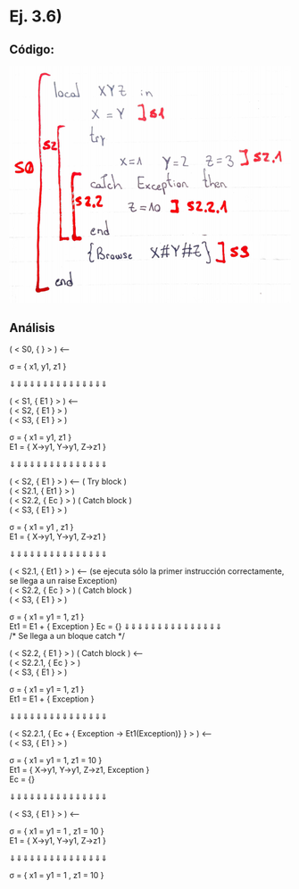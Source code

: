 # Ej. 3.6) 

## Código:

![Ejercicio_3_6](images/3_6.png)

## Análisis

( < S0, { } > ) <--  

σ  = { x1, y1, z1 }   

⇓⇓⇓⇓⇓⇓⇓⇓⇓⇓⇓⇓⇓⇓⇓  

( < S1, { E1 } > ) <--  
( < S2, { E1 } > )  
( < S3, { E1 } > )  

σ  = { x1 = y1, z1 }  
E1 = { X->y1, Y->y1, Z->z1 } 

⇓⇓⇓⇓⇓⇓⇓⇓⇓⇓⇓⇓⇓⇓⇓ 

( < S2, { E1 } > )  <--  ( Try block )  
( < S2.1, { Et1 } > )  
( < S2.2, { Ec } > ) ( Catch block )   
( < S3, { E1 } > )  

σ  = { x1 = y1 , z1 }  
E1 = { X->y1, Y->y1, Z->z1 }  

⇓⇓⇓⇓⇓⇓⇓⇓⇓⇓⇓⇓⇓⇓⇓  

( < S2.1, { Et1 } > )  <--  (se ejecuta sólo la primer instrucción correctamente, se llega a un raise Exception)  
( < S2.2, { Ec } > ) ( Catch block )   
( < S3, { E1 } > )  

σ  = { x1 = y1 = 1, z1 }  
Et1 = E1 + { Exception }
Ec = {}
⇓⇓⇓⇓⇓⇓⇓⇓⇓⇓⇓⇓⇓⇓⇓  
/* Se llega a un bloque catch */  

( < S2.2, { E1 } > ) ( Catch block ) <--  
( < S2.2.1, { Ec } > )  
( < S3, { E1 } > )

σ  = { x1 = y1 = 1, z1 }  
Et1 = E1 + { Exception }

⇓⇓⇓⇓⇓⇓⇓⇓⇓⇓⇓⇓⇓⇓⇓  

( < S2.2.1, { Ec + { Exception -> Et1(Exception)} } > ) <--  
( < S3, { E1 } > )

σ  = { x1 = y1 = 1, z1 = 10 }  
Et1 = { X->y1, Y->y1, Z->z1, Exception }  
Ec = {}  

⇓⇓⇓⇓⇓⇓⇓⇓⇓⇓⇓⇓⇓⇓⇓  
    
( < S3, { E1 } > ) <--  

σ  = { x1 = y1 = 1 , z1 = 10 }  
E1 = { X->y1, Y->y1, Z->z1 }

⇓⇓⇓⇓⇓⇓⇓⇓⇓⇓⇓⇓⇓⇓⇓  

σ  = { x1 = y1 = 1 , z1 = 10 }